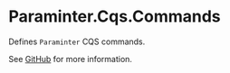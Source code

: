 # Paraminter.Cqs.Commands

Defines `Paraminter` CQS commands.

See [GitHub](https://github.com/Paraminter/Paraminter.Cqs.Commands) for more information.